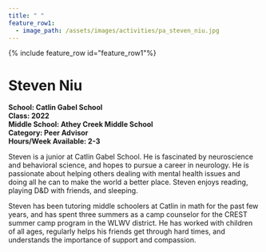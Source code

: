 ```yaml
---
title: " "
feature_row1:
  - image_path: /assets/images/activities/pa_steven_niu.jpg
---
```


{% include feature_row id="feature_row1"%}

# Steven Niu

**School: Catlin Gabel School**  
**Class: 2022**  
**Middle School: Athey Creek Middle School**  
**Category: Peer Advisor**  
**Hours/Week Available: 2-3**  

Steven is a junior at Catlin Gabel School. He is fascinated by neuroscience and behavioral science, and hopes to pursue a career in neurology. He is passionate about helping others dealing with mental health issues and doing all he can to make the world a better place. Steven enjoys reading, playing D&D with friends, and sleeping.

Steven has been tutoring middle schoolers at Catlin in math for the past few years, and has spent three summers as a camp counselor for the CREST summer camp program in the WLWV district. He has worked with children of all ages, regularly helps his friends get through hard times, and understands the importance of support and compassion.
